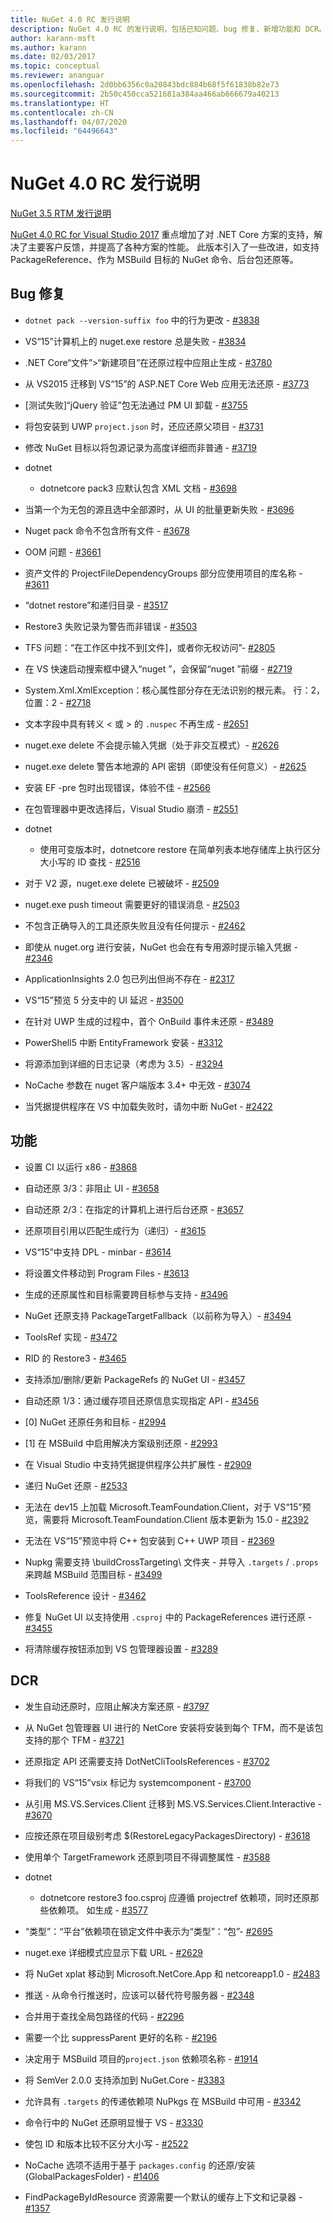 ```yaml
---
title: NuGet 4.0 RC 发行说明
description: NuGet 4.0 RC 的发行说明，包括已知问题、bug 修复、新增功能和 DCR。
author: karann-msft
ms.author: karann
ms.date: 02/03/2017
ms.topic: conceptual
ms.reviewer: ananguar
ms.openlocfilehash: 2d0bb6356c0a20843bdc884b68f5f61838b82e73
ms.sourcegitcommit: 2b50c450cca521681a384aa466ab666679a40213
ms.translationtype: HT
ms.contentlocale: zh-CN
ms.lasthandoff: 04/07/2020
ms.locfileid: "64496643"
---
```

# <a name="nuget-40-rc-release-notes"></a>NuGet 4.0 RC 发行说明

[NuGet 3.5 RTM 发行说明](../release-notes/nuget-3.5-RTM.md)

[NuGet 4.0 RC for Visual Studio 2017](http://blog.nuget.org/20161121/introducing-nuget4.0) 重点增加了对 .NET Core 方案的支持，解决了主要客户反馈，并提高了各种方案的性能。 此版本引入了一些改进，如支持 PackageReference、作为 MSBuild 目标的 NuGet 命令、后台包还原等。

## <a name="bug-fixes"></a>Bug 修复

- `dotnet pack --version-suffix foo` 中的行为更改 - [#3838](https://github.com/NuGet/Home/issues/3838)

- VS“15”计算机上的 nuget.exe restore 总是失败 - [#3834](https://github.com/NuGet/Home/issues/3834)

- .NET Core“文件”>“新建项目”在还原过程中应阻止生成 - [#3780](https://github.com/NuGet/Home/issues/3780)

- 从 VS2015 迁移到 VS“15”的 ASP.NET Core Web 应用无法还原 - [#3773](https://github.com/NuGet/Home/issues/3773)

- [测试失败]“jQuery 验证”包无法通过 PM UI 卸载 - [#3755](https://github.com/NuGet/Home/issues/3755)

- 将包安装到 UWP `project.json` 时，还应还原父项目 - [#3731](https://github.com/NuGet/Home/issues/3731)

- 修改 NuGet 目标以将包源记录为高度详细而非普通 - [#3719](https://github.com/NuGet/Home/issues/3719)

- dotnet
  - dotnetcore pack3 应默认包含 XML 文档 - [#3698](https://github.com/NuGet/Home/issues/3698)

- 当第一个为无包的源且选中全部源时，从 UI 的批量更新失败 - [#3696](https://github.com/NuGet/Home/issues/3696)

- Nuget pack 命令不包含所有文件 - [#3678](https://github.com/NuGet/Home/issues/3678)

- OOM 问题 - [#3661](https://github.com/NuGet/Home/issues/3661)

- 资产文件的 ProjectFileDependencyGroups 部分应使用项目的库名称 - [#3611](https://github.com/NuGet/Home/issues/3611)

- “dotnet restore”和递归目录 - [#3517](https://github.com/NuGet/Home/issues/3517)

- Restore3 失败记录为警告而非错误 - [#3503](https://github.com/NuGet/Home/issues/3503)

- TFS 问题：“在工作区中找不到[文件]，或者你无权访问”- [#2805](https://github.com/NuGet/Home/issues/2805)

- 在 VS 快速启动搜索框中键入“nuget <packagename>”，会保留“nuget ”前缀 - [#2719](https://github.com/NuGet/Home/issues/2719)

- System.Xml.XmlException：核心属性部分存在无法识别的根元素。 行：2，位置：2 - [#2718](https://github.com/NuGet/Home/issues/2718)

- 文本字段中具有转义 &lt; 或 &gt; 的 `.nuspec` 不再生成 - [#2651](https://github.com/NuGet/Home/issues/2651)

- nuget.exe delete 不会提示输入凭据（处于非交互模式）- [#2626](https://github.com/NuGet/Home/issues/2626)

- nuget.exe delete 警告本地源的 API 密钥（即使没有任何意义）- [#2625](https://github.com/NuGet/Home/issues/2625)

- 安装 EF -pre 包时出现错误，体验不佳 - [#2566](https://github.com/NuGet/Home/issues/2566)

- 在包管理器中更改选择后，Visual Studio 崩溃 - [#2551](https://github.com/NuGet/Home/issues/2551)

- dotnet
  - 使用可变版本时，dotnetcore restore 在简单列表本地存储库上执行区分大小写的 ID 查找 - [#2516](https://github.com/NuGet/Home/issues/2516)

- 对于 V2 源，nuget.exe delete 已被破坏 - [#2509](https://github.com/NuGet/Home/issues/2509)

- nuget.exe push timeout 需要更好的错误消息 - [#2503](https://github.com/NuGet/Home/issues/2503)

- 不包含正确导入的工具还原失败且没有任何提示 - [#2462](https://github.com/NuGet/Home/issues/2462)

- 即使从 nuget.org 进行安装，NuGet 也会在有专用源时提示输入凭据 - [#2346](https://github.com/NuGet/Home/issues/2346)

- ApplicationInsights 2.0 包已列出但尚不存在 - [#2317](https://github.com/NuGet/Home/issues/2317)

- VS“15”预览 5 分支中的 UI 延迟 - [#3500](https://github.com/NuGet/Home/issues/3500)

- 在针对 UWP 生成的过程中，首个 OnBuild 事件未还原 - [#3489](https://github.com/NuGet/Home/issues/3489)

- PowerShell5 中断 EntityFramework 安装 - [#3312](https://github.com/NuGet/Home/issues/3312)

- 将源添加到详细的日志记录（考虑为 3.5）- [#3294](https://github.com/NuGet/Home/issues/3294)

- NoCache 参数在 nuget 客户端版本 3.4+ 中无效 - [#3074](https://github.com/NuGet/Home/issues/3074)

- 当凭据提供程序在 VS 中加载失败时，请勿中断 NuGet - [#2422](https://github.com/NuGet/Home/issues/2422)

## <a name="features"></a>功能

- 设置 CI 以运行 x86 - [#3868](https://github.com/NuGet/Home/issues/3868)

- 自动还原 3/3：非阻止 UI - [#3658](https://github.com/NuGet/Home/issues/3658)

- 自动还原 2/3：在指定的计算机上进行后台还原 - [#3657](https://github.com/NuGet/Home/issues/3657)

- 还原项目引用以匹配生成行为（递归）- [#3615](https://github.com/NuGet/Home/issues/3615)

- VS“15”中支持 DPL - minbar - [#3614](https://github.com/NuGet/Home/issues/3614)

- 将设置文件移动到 Program Files - [#3613](https://github.com/NuGet/Home/issues/3613)

- 生成的还原属性和目标需要跨目标参与支持 - [#3496](https://github.com/NuGet/Home/issues/3496)

- NuGet 还原支持 PackageTargetFallback（以前称为导入）- [#3494](https://github.com/NuGet/Home/issues/3494)

- ToolsRef 实现 - [#3472](https://github.com/NuGet/Home/issues/3472)

- RID 的 Restore3 - [#3465](https://github.com/NuGet/Home/issues/3465)

- 支持添加/删除/更新 PackageRefs 的 NuGet UI - [#3457](https://github.com/NuGet/Home/issues/3457)

- 自动还原 1/3：通过缓存项目还原信息实现指定 API - [#3456](https://github.com/NuGet/Home/issues/3456)

- [0] NuGet 还原任务和目标 - [#2994](https://github.com/NuGet/Home/issues/2994)

- [1] 在 MSBuild 中启用解决方案级别还原 - [#2993](https://github.com/NuGet/Home/issues/2993)

- 在 Visual Studio 中支持凭据提供程序公共扩展性 - [#2909](https://github.com/NuGet/Home/issues/2909)

- 递归 NuGet 还原 - [#2533](https://github.com/NuGet/Home/issues/2533)

- 无法在 dev15 上加载 Microsoft.TeamFoundation.Client，对于 VS“15”预览，需要将 Microsoft.TeamFoundation.Client 版本更新为 15.0 - [#2392](https://github.com/NuGet/Home/issues/2392)

- 无法在 VS“15”预览中将 C++ 包安装到 C++ UWP 项目 - [#2369](https://github.com/NuGet/Home/issues/2369)

- Nupkg 需要支持 \buildCrossTargeting\ 文件夹 - 并导入 `.targets` / `.props` 来跨越 MSBuild 范围目标 - [#3499](https://github.com/NuGet/Home/issues/3499)

- ToolsReference 设计 - [#3462](https://github.com/NuGet/Home/issues/3462)

- 修复 NuGet UI 以支持使用 `.csproj` 中的 PackageReferences 进行还原 - [#3455](https://github.com/NuGet/Home/issues/3455)

- 将清除缓存按钮添加到 VS 包管理器设置 - [#3289](https://github.com/NuGet/Home/issues/3289)

## <a name="dcrs"></a>DCR

- 发生自动还原时，应阻止解决方案还原 - [#3797](https://github.com/NuGet/Home/issues/3797)

- 从 NuGet 包管理器 UI 进行的 NetCore 安装将安装到每个 TFM，而不是该包支持的那个 TFM - [#3721](https://github.com/NuGet/Home/issues/3721)

- 还原指定 API 还需要支持 DotNetCliToolsReferences - [#3702](https://github.com/NuGet/Home/issues/3702)

- 将我们的 VS“15”vsix 标记为 systemcomponent - [#3700](https://github.com/NuGet/Home/issues/3700)

- 从引用 MS.VS.Services.Client 迁移到 MS.VS.Services.Client.Interactive - [#3670](https://github.com/NuGet/Home/issues/3670)

- 应按还原在项目级别考虑 $(RestoreLegacyPackagesDirectory) - [#3618](https://github.com/NuGet/Home/issues/3618)

- 使用单个 TargetFramework 还原到项目不得调整属性 - [#3588](https://github.com/NuGet/Home/issues/3588)

- dotnet
  - dotnetcore restore3 foo.csproj 应遵循 projectref 依赖项，同时还原那些依赖项。 如生成 - [#3577](https://github.com/NuGet/Home/issues/3577)

- “类型”：“平台”依赖项在锁定文件中表示为“类型”：“包”- [#2695](https://github.com/NuGet/Home/issues/2695)

- nuget.exe 详细模式应显示下载 URL - [#2629](https://github.com/NuGet/Home/issues/2629)

- 将 NuGet xplat 移动到 Microsoft.NetCore.App 和 netcoreapp1.0 - [#2483](https://github.com/NuGet/Home/issues/2483)

- 推送 - 从命令行推送时，应该可以替代符号服务器 - [#2348](https://github.com/NuGet/Home/issues/2348)

- 合并用于查找全局包路径的代码 - [#2296](https://github.com/NuGet/Home/issues/2296)

- 需要一个比 suppressParent 更好的名称 - [#2196](https://github.com/NuGet/Home/issues/2196)

- 决定用于 MSBuild 项目的`project.json` 依赖项名称 - [#1914](https://github.com/NuGet/Home/issues/1914)

- 将 SemVer 2.0.0 支持添加到 NuGet.Core - [#3383](https://github.com/NuGet/Home/issues/3383)

- 允许具有 `.targets` 的传递依赖项 NuPkgs 在 MSBuild 中可用 - [#3342](https://github.com/NuGet/Home/issues/3342)

- 命令行中的 NuGet 还原明显慢于 VS - [#3330](https://github.com/NuGet/Home/issues/3330)

- 使包 ID 和版本比较不区分大小写 - [#2522](https://github.com/NuGet/Home/issues/2522)

- NoCache 选项不适用于基于 `packages.config` 的还原/安装 (GlobalPackagesFolder) - [#1406](https://github.com/NuGet/Home/issues/1406)

- FindPackageByIdResource 资源需要一个默认的缓存上下文和记录器 - [#1357](https://github.com/NuGet/Home/issues/1357)
